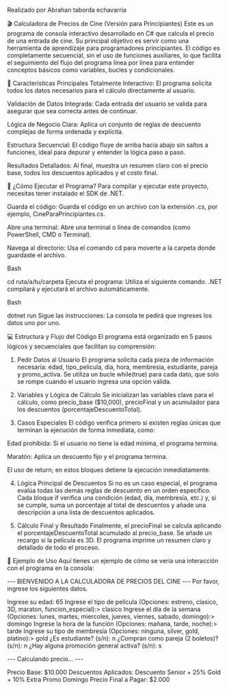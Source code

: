 Realizado por Abrahan taborda echavarria 

🎬 Calculadora de Precios de Cine (Versión para Principiantes)
Este es un programa de consola interactivo desarrollado en C# que calcula el precio de una entrada de cine. Su principal objetivo es servir como una herramienta de aprendizaje para programadores principiantes. El código es completamente secuencial, sin el uso de funciones auxiliares, lo que facilita el seguimiento del flujo del programa línea por línea para entender conceptos básicos como variables, bucles y condicionales.

🌟 Características Principales
Totalmente Interactivo: El programa solicita todos los datos necesarios para el cálculo directamente al usuario.

Validación de Datos Integrada: Cada entrada del usuario se valida para asegurar que sea correcta antes de continuar.

Lógica de Negocio Clara: Aplica un conjunto de reglas de descuento complejas de forma ordenada y explícita.

Estructura Secuencial: El código fluye de arriba hacia abajo sin saltos a funciones, ideal para depurar y entender la lógica paso a paso.

Resultados Detallados: Al final, muestra un resumen claro con el precio base, todos los descuentos aplicados y el costo final.

🚀 ¿Cómo Ejecutar el Programa?
Para compilar y ejecutar este proyecto, necesitas tener instalado el SDK de .NET.

Guarda el código: Guarda el código en un archivo con la extensión .cs, por ejemplo, CineParaPrincipiantes.cs.

Abre una terminal: Abre una terminal o línea de comandos (como PowerShell, CMD o Terminal).

Navega al directorio: Usa el comando cd para moverte a la carpeta donde guardaste el archivo.

Bash

cd ruta/a/tu/carpeta
Ejecuta el programa: Utiliza el siguiente comando. .NET compilará y ejecutará el archivo automáticamente.

Bash

dotnet run
Sigue las instrucciones: La consola te pedirá que ingreses los datos uno por uno.

💻 Estructura y Flujo del Código
El programa está organizado en 5 pasos lógicos y secuenciales que facilitan su comprensión:

1. Pedir Datos al Usuario
El programa solicita cada pieza de información necesaria: edad, tipo_pelicula, dia, hora, membresia, estudiante, pareja y promo_activa. Se utiliza un bucle while(true) para cada dato, que solo se rompe cuando el usuario ingresa una opción válida.

2. Variables y Lógica de Cálculo
Se inicializan las variables clave para el cálculo, como precio_base ($10,000), precioFinal y un acumulador para los descuentos (porcentajeDescuentoTotal).

3. Casos Especiales
El código verifica primero si existen reglas únicas que terminan la ejecución de forma inmediata, como:

Edad prohibida: Si el usuario no tiene la edad mínima, el programa termina.

Maratón: Aplica un descuento fijo y el programa termina.

El uso de return; en estos bloques detiene la ejecución inmediatamente.

4. Lógica Principal de Descuentos
Si no es un caso especial, el programa evalúa todas las demás reglas de descuento en un orden específico. Cada bloque if verifica una condición (edad, día, membresía, etc.) y, si se cumple, suma un porcentaje al total de descuentos y añade una descripción a una lista de descuentos aplicados.

5. Cálculo Final y Resultado
Finalmente, el precioFinal se calcula aplicando el porcentajeDescuentoTotal acumulado al precio_base. Se añade un recargo si la película es 3D. El programa imprime un resumen claro y detallado de todo el proceso.

📄 Ejemplo de Uso
Aquí tienes un ejemplo de cómo se vería una interacción con el programa en la consola:

--- BIENVENIDO A LA CALCULADORA DE PRECIOS DEL CINE ---
Por favor, ingrese los siguientes datos.

Ingrese su edad: 65
Ingrese el tipo de película (Opciones: estreno, clasico, 3D, maraton, funcion_especial):> clasico
Ingrese el día de la semana (Opciones: lunes, martes, miercoles, jueves, viernes, sabado, domingo):> domingo
Ingrese la hora de la función (Opciones: mañana, tarde, noche):> tarde
Ingrese su tipo de membresía (Opciones: ninguna, silver, gold, platino):> gold
¿Es estudiante? (s/n): n
¿Compran como pareja (2 boletos)? (s/n): n
¿Hay alguna promoción general activa? (s/n): s

--- Calculando precio... ---

Precio Base: $10.000
Descuentos Aplicados: Descuento Senior + 25% Gold + 10% Extra Promo Domingo
Precio Final a Pagar: $2.000
